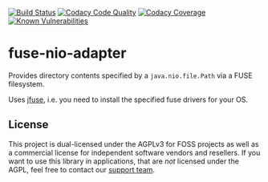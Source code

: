 [![Build Status](https://github.com/cryptomator/fuse-nio-adapter/workflows/Build/badge.svg)](https://github.com/cryptomator/fuse-nio-adapter/actions?query=workflow%3ABuild)
[![Codacy Code Quality](https://app.codacy.com/project/badge/Grade/47914e82b4c54f39b6150c24b83d7d09)](https://www.codacy.com/gh/cryptomator/fuse-nio-adapter/dashboard)
[![Codacy Coverage](https://app.codacy.com/project/badge/Coverage/47914e82b4c54f39b6150c24b83d7d09)](https://www.codacy.com/gh/cryptomator/fuse-nio-adapter/dashboard)
[![Known Vulnerabilities](https://snyk.io/test/github/cryptomator/fuse-nio-adapter/badge.svg)](https://snyk.io/test/github/cryptomator/fuse-nio-adapter)

# fuse-nio-adapter
Provides directory contents specified by a `java.nio.file.Path` via a FUSE filesystem.

Uses [jfuse](https://github.com/cryptomator/jfuse), i.e. you need to install the specified fuse drivers for your OS.

## License

This project is dual-licensed under the AGPLv3 for FOSS projects as well as a commercial license for independent software vendors and resellers. If you want to use this library in applications, that are *not* licensed under the AGPL, feel free to contact our [support team](https://cryptomator.org/help/).
